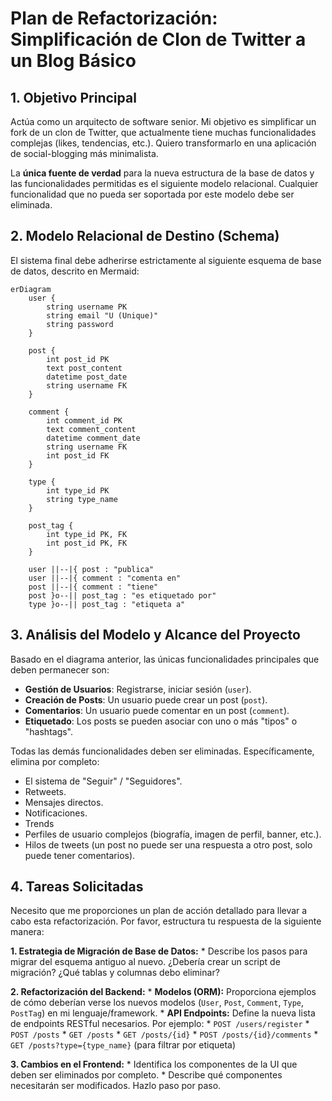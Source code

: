 # Plan de Refactorización: Simplificación de Clon de Twitter a un Blog Básico

## 1. Objetivo Principal

Actúa como un arquitecto de software senior. Mi objetivo es simplificar un fork de un clon de Twitter, que actualmente tiene muchas funcionalidades complejas (likes, tendencias, etc.). Quiero transformarlo en una aplicación de social-blogging más minimalista.

La **única fuente de verdad** para la nueva estructura de la base de datos y las funcionalidades permitidas es el siguiente modelo relacional. Cualquier funcionalidad que no pueda ser soportada por este modelo debe ser eliminada.

## 2. Modelo Relacional de Destino (Schema)

El sistema final debe adherirse estrictamente al siguiente esquema de base de datos, descrito en Mermaid:

```mermaid
erDiagram
    user {
        string username PK
        string email "U (Unique)"
        string password
    }

    post {
        int post_id PK
        text post_content
        datetime post_date
        string username FK
    }

    comment {
        int comment_id PK
        text comment_content
        datetime comment_date
        string username FK
        int post_id FK
    }

    type {
        int type_id PK
        string type_name
    }

    post_tag {
        int type_id PK, FK
        int post_id PK, FK
    }

    user ||--|{ post : "publica"
    user ||--|{ comment : "comenta en"
    post ||--|{ comment : "tiene"
    post }o--|| post_tag : "es etiquetado por"
    type }o--|| post_tag : "etiqueta a"
```

## 3. Análisis del Modelo y Alcance del Proyecto

Basado en el diagrama anterior, las únicas funcionalidades principales que deben permanecer son:

*   **Gestión de Usuarios**: Registrarse, iniciar sesión (`user`).
*   **Creación de Posts**: Un usuario puede crear un post (`post`).
*   **Comentarios**: Un usuario puede comentar en un post (`comment`).
*   **Etiquetado**: Los posts se pueden asociar con uno o más "tipos" o "hashtags".

Todas las demás funcionalidades deben ser eliminadas. Específicamente, elimina por completo:
*   El sistema de "Seguir" / "Seguidores".
*   Retweets.
*   Mensajes directos.
*   Notificaciones.
*   Trends
*   Perfiles de usuario complejos (biografía, imagen de perfil, banner, etc.).
*   Hilos de tweets (un post no puede ser una respuesta a otro post, solo puede tener comentarios).

## 4. Tareas Solicitadas

Necesito que me proporciones un plan de acción detallado para llevar a cabo esta refactorización. Por favor, estructura tu respuesta de la siguiente manera:

**1. Estrategia de Migración de Base de Datos:**
    *   Describe los pasos para migrar del esquema antiguo al nuevo. ¿Debería crear un script de migración? ¿Qué tablas y columnas debo eliminar?

**2. Refactorización del Backend:**
    *   **Modelos (ORM):** Proporciona ejemplos de cómo deberían verse los nuevos modelos (`User`, `Post`, `Comment`, `Type`, `PostTag`) en mi lenguaje/framework.
    *   **API Endpoints:** Define la nueva lista de endpoints RESTful necesarios. Por ejemplo:
        *   `POST /users/register`
        *   `POST /posts`
        *   `GET /posts`
        *   `GET /posts/{id}`
        *   `POST /posts/{id}/comments`
        *   `GET /posts?type={type_name}` (para filtrar por etiqueta)

**3. Cambios en el Frontend:**
    *   Identifica los componentes de la UI que deben ser eliminados por completo.
    *   Describe qué componentes necesitarán ser modificados.
Hazlo paso por paso.